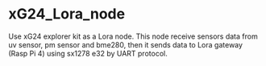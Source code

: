 # xG24_Lora_node
Use xG24 explorer kit as a Lora node. This node receive sensors data from uv sensor, pm sensor and bme280, then it sends data to Lora gateway (Rasp Pi 4) using sx1278 e32 by UART protocol.
